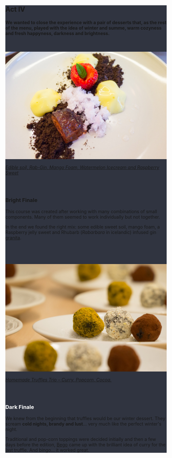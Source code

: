 <section class="main-content default-padding shadow-off" style="background-color: #303440;" id="act_4">
  <div class="container">
    <div class="row">
      <div class="col-md-8 col-md-push-2 textaligncenter">
        <div class="text-block white">
          <h2>Act IV</h2>
          <div class="lighter white">
            <h4>
              We wanted to close the experience with a pair of desserts that, as the rest of the menu, played with the idea of winter and summe, warm cozyness and fresh happyness, darkness and brightness.
            </h4>
          </div>
        </div>
      </div>
    </div>
    <div class="blank_divider" style="height: 30px;"></div>
    <div class="row">
      <div class="col-md-3 col-sm-3">
        <div class="animated-content fade_in">
          <a class="fancybox" title="Edible soil, Rab-Gin, Mango Foam, Watermelon Icecream and Raspberry Sweet" href="/img/editions/2/courses/8.jpg" data-fancybox-group="act4">
            <img class="img-responsive" alt="Edible soil, Rab-Gin, Mango Foam, Watermelon Icecream and Raspberry Sweet" src="/img/editions/2/courses/8.jpg">
            <p><em>Edible soil, Rab-Gin, Mango Foam, Watermelon Icecream and Raspberry Sweet</em></p>
          </a>
        </div>
      </div>
      <div class="blank_divider visible-xs" style="height: 30px;"></div>
      <div class="col-md-3 col-sm-3">
        <div class="animated-content fade_in white">
          <h3>Bright Finale</h3>
          <p>This course was created after working with many combinations of small components. Many of them seemed to work individually but not together.</p>
          <p>In the end we found the right mix: some edible sweet soil, mango foam, a Raspberry jelly sweet and Rhubarb (<em>Rabarbara</em> in icelandic) infused gin <a href="https://en.wikipedia.org/wiki/Granita">granita</a>.</p>
        </div>
      </div>
      <div class="blank_divider visible-xs" style="height: 60px;"></div>
      <div class="col-md-3 col-sm-3">
        <div class="animated-content fade_in">
          <a class="fancybox" title="Homemade Truffles Trio – Curry, Popcorn, Cocoa." href="/img/editions/2/courses/9.jpg" data-fancybox-group="act4">
            <img class="img-responsive" alt="Homemade Truffles Trio – Curry, Popcorn, Cocoa." src="/img/editions/2/courses/9.jpg">
            <p><em>Homemade Truffles Trio – Curry, Popcorn, Cocoa.</em></p>
          </a>
        </div>
      </div>
      <div class="blank_divider visible-xs" style="height: 30px;"></div>
      <div class="col-md-3 col-sm-3">
        <div class="animated-content fade_in white">
          <h3 style="color:#fff">Dark Finale</h3>
          <p>
            We knew from the beginning that truffles would be our winter dessert. They scream <strong>cold nights, brandy and lust</strong>… very much like the perfect winter's night.
          </p>
          <p>Traditional and pop-corn toppings were decided initially and then a few days before the edition, <a href="https://www.facebook.com/begonaestibaliz.sanchez">Bego</a> came up with the brilliant idea of curry for the last truffle. And bingo… it worked great.</p>
        </div>
      </div>
    </div>
  </div>
</section>





